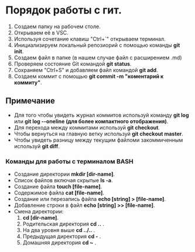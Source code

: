 # Порядок работы с гит.
1. Создаем папку на рабочем столе.
2. Открываем её в VSC.
3. Используя сочетание клавиш "Ctrl+`" открываем терминал.
4. Инициализируем локальный репозиорий с помощью команды **git init**.
5. Создаем файл в папке (в нашем случае файл с расширением .md)
6. Проверяем состояние Git командой **git status**.
7. Сохраняем "Ctrl+S" и добавляем файл командой **git add**.
8. Создаем коммит с помощью **git commit -m "коментарий к коммиту"**.
## Примечание
* Для того чтобы увидеть журнал коммитов используй команду **git log** или **git log --oneline (для более компактного отображения)**.
* Для перехода между коммитами используй **git checkout**.
* Чтобы вернуться на главную ветку используй **git checkout master**.
* Чтобы увидеть разницу между текущим файломи закоммиченным используй **git diff**. 
### Команды для работы с терминалом BASH
* Создание директории 
**mkdir [dir-name]**.
* Список файлов включая скрытые
**ls -a**.
* Создание файла 
**touch [file-name]**.
* Содержимое файла 
**cat [file-name]**.
* Создание или перезапись файла 
**echo [string] > [file-name]**.
* Добавление строки в файл 
**echo [string] >> [file-name]**.
* Смена директории: 
    1. **cd [dir-name]**.
    2. Родительская директория **cd ..** .
    3. На два уровня выше **cd ../..** .
    4. Предыдущая директория **cd -** .
    5. Домашняя директория **cd ~** . 
